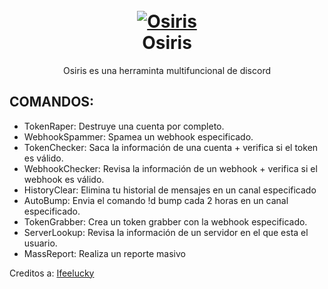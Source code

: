 <h1 align="center">
  <br>
  <a href="https://github.com/zEncrypte/Osiris"><img src="https://i.ibb.co/SXNgdf0/osiriis.png" alt="Osiris"></a>
  <br>
  Osiris
  <br>
</h1>
<p align="center">Osiris es una herraminta multifuncional de discord</p>

## COMANDOS:
- TokenRaper: Destruye una cuenta por completo.
- WebhookSpammer: Spamea un webhook especificado.
- TokenChecker: Saca la información de una cuenta + verifica si el token es válido.
- WebhookChecker: Revisa la información de un webhook + verifica si el webhook es válido.
- HistoryClear: Elimina tu historial de mensajes en un canal especificado
- AutoBump: Envia el comando !d bump cada 2 horas en un canal especificado.
- TokenGrabber: Crea un token grabber con la webhook especificado.
- ServerLookup: Revisa la información de un servidor en el que esta el usuario.
- MassReport: Realiza un reporte masivo


Creditos a: [Ifeelucky](https://github.com/ifeelucky)
